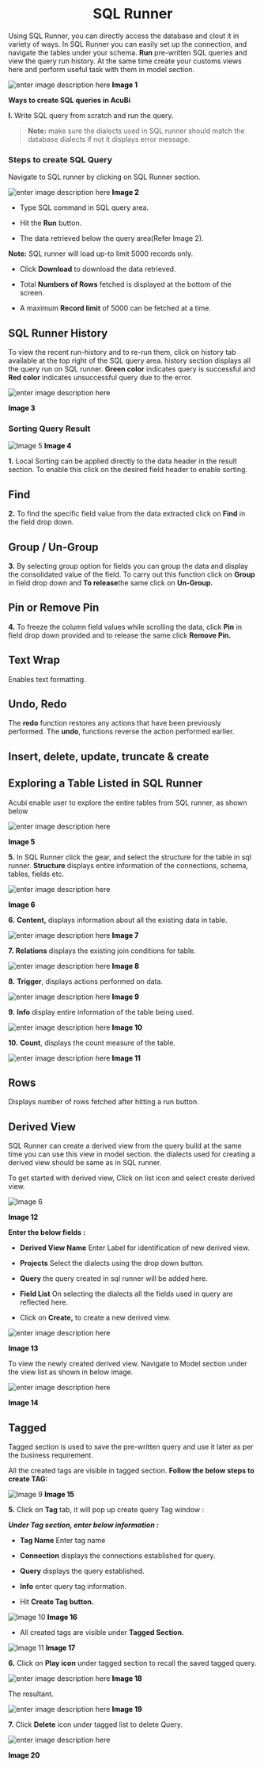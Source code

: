 
 <center><h1>SQL Runner</h1></center>

Using SQL Runner, you can directly access the database and clout it in variety of ways. In SQL Runner you can easily set up the connection, and navigate the tables under your schema.  <b>Run</b> pre-written SQL queries and view the query run history. At the same time create your customs views here and perform useful task with them in model section.

![enter image description here](https://raw.githubusercontent.com/sv18042016/fp1/f127fd40abc4d77b566dd8186cea91b69a9bfd25/images/New_version5/TD_SQL_Image1.png)
 <b><Font color = " black">Image 1</font></b>

<b>Ways to create SQL queries in AcuBi</b>

<b>I.</b> Write SQL query from scratch and run the query.

 > <b>Note:</b> make sure the dialects used in SQL runner should match the database dialects if not it displays error message.
    

### Steps to create SQL Query 

 Navigate to SQL runner by clicking on SQL Runner section.
 
![enter image description here](https://raw.githubusercontent.com/sv18042016/fp1/b39fda27ee8c1b3476ef40b62ec8a3057ff15786/images/New_version5/TD_SQL_Image2.png)
 <b><Font color = " black">Image 2</font></b>

-  Type  SQL command in SQL query area.

-   Hit the  <b>Run</b> button.

-   The data retrieved below the query area(Refer Image 2).

<b>Note:</b>  SQL runner will load up-to limit 5000 records only.

-  Click  <b>Download</b>  to download the data retrieved.

- Total <b>Numbers of Rows</b> fetched is displayed at the bottom of the screen.

-  A maximum  <b>Record limit</b>  of 5000 can be fetched at a time.
    
## SQL Runner History

To view the recent run-history and to re-run them, click on history tab available at the top right of the SQL query area. history section displays all the query run on SQL runner. <b>Green color</b> indicates query is successful and<b> Red color</b> indicates unsuccessful query due to the error.

![enter image description here](https://raw.githubusercontent.com/sv18042016/fp1/cc6726e8dbfc000869585b981af2b09437a7e149/images/New_version5/TD_SQL_Image4.png)

 <b><Font color = " black">Image 3</font></b>

###  Sorting Query Result

![Image 5](https://raw.githubusercontent.com/sv18042016/fp1/7ce6cf259173da9056f59348c70d063764c1ba85/images/New_version5/TD_SQL_Image4.png)
 <b><Font color = " black">Image 4</font></b>

<b>1.</b> Local Sorting can be applied directly to the data header in the result section. To enable this click on the desired field header to enable sorting.

## Find

<b>2.</b> To find the specific field value from the data extracted click on <b>Find</b> in the  field drop down.

## Group / Un-Group

<b>3.</b> By selecting group option for fields you can group the data and display the consolidated value of the field. To carry out this function click on <b>Group</b> in field drop down and <b>To release</b>the same click on <b>Un-Group.</b> 

## Pin or Remove Pin

<b>4.</b> To freeze the column field values while scrolling the data, click <b>Pin</b> in field drop down provided and to release the same click <b>Remove Pin.</b>

## Text Wrap 

 Enables text formatting.

## Undo, Redo

The <b>redo</b> function restores any actions that have been previously performed. The <b>undo</b>, functions reverse the action performed earlier.


## Insert, delete, update, truncate & create

 

## Exploring a Table Listed in SQL Runner

Acubi enable user to explore the entire tables from SQL runner, as shown below

![enter image description here](https://raw.githubusercontent.com/sv18042016/fp1/c0bda34be7600e76152f42000afce40d0557287f/images/New_version5/TD_SQL_Image15.png)

<b><Font color = " black">Image 5</font></b>

<b>5.</b> In SQL Runner click the gear, and select the structure for the table in sql runner. <b> Structure</b> displays entire information of the connections, schema, tables,  fields etc.


![enter image description here](https://raw.githubusercontent.com/sv18042016/fp1/3fbc92761bba53da64e77da27425242e77e24710/images/New_version5/td_sql_structure.png)

<b><Font color = " black">Image 6</font></b>

<b>6.</b> <b>Content,</b> displays information about all the existing data in table.

![enter image description here](https://raw.githubusercontent.com/sv18042016/fp1/3fbc92761bba53da64e77da27425242e77e24710/images/New_version5/td_sql_content.png)
<b><Font color = " black">Image 7</font></b>

<b> 7.</b> <b>Relations</b> displays the existing join conditions for table.

![enter image description here](https://raw.githubusercontent.com/sv18042016/fp1/3fbc92761bba53da64e77da27425242e77e24710/images/New_version5/td_sql_join.png)
<b><Font color = " black">Image 8</font></b>

<b>8.</b> <b>Trigger</b>, displays actions performed on data.

![enter image description here](https://raw.githubusercontent.com/sv18042016/fp1/3fbc92761bba53da64e77da27425242e77e24710/images/New_version5/td_sql_trigger.png)
<b><Font color = " black">Image 9</font></b>

<b>9.</b> <b>Info</b> display entire information of the table being used.

![enter image description here](https://raw.githubusercontent.com/sv18042016/fp1/3fbc92761bba53da64e77da27425242e77e24710/images/New_version5/td_sql_info_image.png)
<b><Font color = " black">Image 10</font></b>

<b>10.</b> <b> Count</b>, displays the count measure of the table.

![enter image description here](https://raw.githubusercontent.com/sv18042016/fp1/3fbc92761bba53da64e77da27425242e77e24710/images/New_version5/td_sql_count.png)
<b><Font color = " black">Image 11</font></b>

## Rows

Displays number of rows fetched after hitting a run button.

## Derived View

SQL Runner can create a derived view from the query build at the same time you can use this view in model section. the dialects used for creating a derived view should be same as in SQL runner.

To get started with derived view, Click on list icon and select create derived view.

![Image 6](https://raw.githubusercontent.com/sv18042016/fp1/046dbed3d1d2595b7250ed3e1c4b57ef06d76ae2/images/New_version5/TD_SQL_Image5.png)

 <b><Font color = " black">Image 12</font></b>

<b>Enter the below fields :</b>

-   <b>Derived View Name</b>  Enter Label for identification of new derived view.
    
-   <b>Projects</b>  Select the dialects using the drop down button.
    
-   <b>Query</b>  the query created in sql runner will be added here.
    
-   <b>Field List</b>  On selecting the dialects all the fields used in query are reflected here.
        
-   Click on  <b>Create,</b>  to create a new derived view.
    
    
   
![enter image description here](https://raw.githubusercontent.com/sv18042016/fp1/b52a0977e50ba9bf53688b5eec4c52bd9ee25087/images/New_version5/TD_SQL_Image8.png)

 <b><Font color = " black">Image 13</font></b>

To view the newly created derived view. Navigate to Model section under the view list as shown in below image.

![enter image description here](https://raw.githubusercontent.com/sv18042016/fp1/3cb8656e408f910d26846ad3382689421ae2e644/images/New_version5/TD_SQL_IMAGE11.png)

 <b><Font color = " black">Image 14</font></b>

## Tagged

Tagged section is used to save the pre-written query and use it later as per the business requirement.

All the created tags are visible in tagged section.  <b>Follow the below steps to create TAG:</b>

![Image 9](https://raw.githubusercontent.com/sv18042016/fp1/1fea7f40bc70240194a4aeff0d4e11d2d69bcbfe/images/New_version5/TD_SQL_Image6.png)
 <b><Font color = " black">Image 15</font></b>

<b>5.</b> Click on <b>Tag</b>  tab, it will pop up create query Tag window :

<b><i>Under Tag section, enter below information :</i></b>

- <b>Tag Name</B>  Enter tag name

- <b> Connection</b>  displays the connections established for query.

- <b>Query</b>  displays the query established.

- <b>Info</b>  enter query tag information.

-    Hit  <b>Create Tag button.</b>

![Image 10](https://raw.githubusercontent.com/sv18042016/fp1/f02a3a5d4407bbdc3cb6b1be6bd1654c6a7868a9/images/New_version5/TD_SQL_Image9.png)
 <b><Font color = " black">Image 16</font></b>

-   All created tags are visible under <b>Tagged Section.</b>

![Image 11](https://raw.githubusercontent.com/sv18042016/fp1/b3d9a0d4c9dd12b6dae1530c6f93a8ecd52be782/images/New_version5/TD_SQL_Image10.png)
<b><Font color = " black">Image 17</font></b>

<b>6.</b> Click on <b>Play icon</b> under tagged section to recall the saved tagged query.

![enter image description here](https://raw.githubusercontent.com/sv18042016/fp1/ccf284a91a406cad5b295159df179f06483cd6ee/images/New_version5/TD_SQL_IMAGE12.png)
<b><Font color = " black">Image 18</font></b>

The resultant.

![enter image description here](https://raw.githubusercontent.com/sv18042016/fp1/e5b86fc5839552dcfb820fbe31a379d3f506ba17/images/New_version5/TD_SQL_IMAGE13.png)
<b><Font color = " black">Image 19</font></b> 

<b>7.</b> Click <b>Delete</b> icon under tagged list to delete Query.

![enter image description here](https://raw.githubusercontent.com/sv18042016/fp1/213b58e85e4f6c5b77ac3d24f9a3d6951cc714ac/images/New_version5/TD_SQL_IMAGE14.png)

<b><Font color = " black">Image 20</font></b> 
<!--stackedit_data:
eyJoaXN0b3J5IjpbMjAwNTcwNzgxMCw0MDEyMTE4NTgsLTkwMj
A4MDQ3MCwyMDA1NzA3ODEwLC04MDYzNTUyNzYsLTkwNDc3NjU5
MywtOTY3NjcyOTM5LDEwNTAyNDIxMDUsLTk4NjkzMzM2OSwxMD
g5ODY0NDc4LC03Nzg0MTgxNDEsMTIxMTU3MDY2OCwtMTc5OTg0
MjM4Nyw0ODIwMDEwMjcsLTIwNDk2Njg2NDMsLTIwMDk3NjM4Nj
QsMTgyMzUxMDAzNSw1NTQ1Nzg3MzgsLTE3MTMxODY4MTUsLTkw
OTY0Njc0NV19
-->